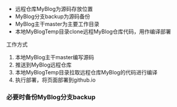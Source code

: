 * 远程仓库MyBlog为源码存放位置
* MyBlog分支backup为源码备份
* MyBlog主干master为主要工作目录
* 本地MyBlogTemp目录clone远程MyBlog仓库代码，用作编译部署

工作方式
1. 本地MyBlog主干master编写源码
2. 推送到MyBlog远程仓库
3. 本地MyBlogTemp目录拉取远程仓库MyBlog的代码进行编译
4. 执行部署，将页面部署到github.io

### 必要时备份MyBlog分支backup